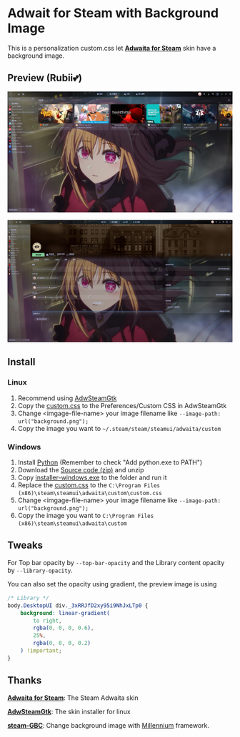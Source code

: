 # Adwait for Steam with Background Image
This is a personalization custom.css let **[Adwaita for Steam]** skin have a background image.

## Preview (Rubii💕)
![Library]

![Game]

## Install
### Linux
1. Recommend using [AdwSteamGtk]
2. Copy the [custom.css] to the Preferences/Custom CSS in AdwSteamGtk
3. Change \<imgage-file-name\> your image filename like `--image-path: url("background.png");`
4. Copy the image you want to `~/.steam/steam/steamui/adwaita/custom`
### Windows
1. Install [Python] (Remember to check "Add python.exe to PATH")
2. Download the [Source code (zip)] and unzip
3. Copy [installer-windows.exe] to the folder and run it
4. Replace the [custom.css] to the `C:\Program Files (x86)\steam\steamui\adwaita\custom\custom.css`
5. Change \<imgage-file-name\> your image filename like `--image-path: url("background.png");`
6. Copy the image you want to `C:\Program Files (x86)\steam\steamui\adwaita\custom`

## Tweaks
For Top bar opacity by `--top-bar-opacity` and the Library content opacity by `--library-opacity`.

You can also set the opacity using gradient, the preview image is using
```css
/* Library */
body.DesktopUI div._3xRRJfD2xy95i9NhJxLTp0 {
	background: linear-gradient(
		to right,
		rgba(0, 0, 0, 0.6),
		25%,
		rgba(0, 0, 0, 0.2)
	) !important;
}
```

## Thanks
**[Adwaita for Steam]**: The Steam Adwaita skin

**[AdwSteamGtk]**: The skin installer for linux

**[steam-GBC]**: Change background image with [Millennium] framework.


[Library]: screenshots/Library.png
[Game]: screenshots/Game.png

[custom.css]: custom.css
[installer-windows.exe]: https://github.com/The-Lost-Light/Adwaita-Steam-Wallpaper/releases/download/v1.0.0/installer-windows-v1.0.0.exe

[Python]: https://www.python.org/downloads/
[Adwaita for Steam]: https://github.com/tkashkin/Adwaita-for-Steam?tab=readme-ov-file
[Source code (zip)]: https://github.com/tkashkin/Adwaita-for-Steam/releases/latest
[instructions]: https://github.com/tkashkin/Adwaita-for-Steam?tab=readme-ov-file##windows-install
[AdwSteamGtk]: https://github.com/Foldex/AdwSteamGtk
[steam-GBC]: https://github.com/YCZ01111/steam-GBC
[Millennium]: https://github.com/SteamClientHomebrew/Millennium
